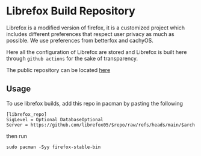 # Librefox Build Repository
Librefox is a modified version of firefox, it is a customized project which includes different preferences that respect user privacy as much as possible. We use preferences from betterfox and cachyOS.

Here all the configuration of Librefox are stored and Librefox is built here through `github actions` for the sake of transparency.

The public repository can be located [here](https://github.com/librefox05/librefox_repo)

## Usage
To use librefox builds, add this repo in pacman by pasting the following

```
[librefox_repo]
SigLevel = Optional DatabaseOptional
Server = https://github.com/librefox05/$repo/raw/refs/heads/main/$arch
```

then run
```
sudo pacman -Syy firefox-stable-bin
```

